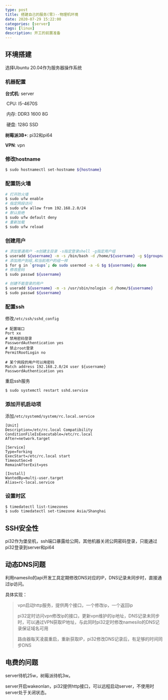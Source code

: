 ```yaml
---
type: post
title: 搭建自己的服务(零)--物理机环境
date: 2020-07-29 15:22:00
categories: [server]
tags: [linux]
description: 开工的前置准备
---
```


## 环境搭建

选择Ubuntu 20.04作为服务器操作系统

### 机器配置

**台式机**: server

​	CPU: I5-4670S

​	内存: DDR3 1600 8G

​	硬盘: 128G SSD

**树莓派3B+**: pi32和pi64

**VPN**: vpn


### 修改hostname

```sh
$ sudo hostnamectl set-hostname ${hostname}
```

### 配置防火墙

```sh
# 打开防火墙
$ sudo ufw enable
# 指定网段访问
$ sudo ufw allow from 192.168.2.0/24
# 默认拒绝
$ sudo ufw default deny
# 重新加载
$ sudo ufw reload
```

### 创建用户

```sh
# 添加普通用户 -m创建主目录 -s指定登录shell -g指定用户组
$ useradd ${username} -m -s /bin/bash -d /home/${username} -g ${groupname}
# 添加用户到组,和当前用户的组一样
$ for g in `groups`; do sudo usermod -a -G $g ${username}; done
# 修改密码
$ sudo passwd ${username}

# 创建不能登录的用户
$ useradd ${username} -m -s /usr/sbin/nologin -d /home/${username}
$ sudo passwd ${username}
```

### 配置ssh

修改`/etc/ssh/sshd_config`

```
# 配置端口
Port xx
# 禁用密码登录
PasswordAuthentication yes
# 禁止root登录
PermitRootLogin no

# 某个网段的用户可以用密码
Match address 192.168.2.0/24 user ${username}
PasswordAuthentication yes
```

重启ssh服务
```sh
$ sudo systemctl restart sshd.service
```

### 添加开机启动项
添加`/etc/systemd/system/rc.local.service`

```
[Unit]
Description=/etc/rc.local Compatibility
ConditionFileIsExecutable=/etc/rc.local
After=network.target

[Service]
Type=forking
ExecStart=/etc/rc.local start
TimeoutSec=0
RemainAfterExit=yes

[Install]
WantedBy=multi-user.target
Alias=rc-local.service
```

### 设置时区
```sh
$ timedatectl list-timezones
$ sudo timedatectl set-timezone Asia/Shanghai
```

## SSH安全性
pi32作为堡垒机，ssh端口暴露给公网，其他机器关闭公网密码登录，只能通过pi32登录到server和pi64

## 动态DNS问题
利用namesilo的api开发工具定期修改DNS对应的IP，DNS记录未同步时，直接通过ip访问。

具体实现：

> vpn启动http服务，提供两个接口，一个修改ip，一个返回ip
>
> pi32定时访问vpn修改ip的接口，更新vpn维护的ip地址，DNS记录未同步时，可以通过VPN获取IP地址，与此同时pi32定时修改namesilo的DNS记录保证域名可用
>
> 路由器每天凌晨重启，重新获取IP，pi32修改DNS记录后，有足够的时间同步DNS

## 电费的问题

server待机25w，树莓派待机3w。

server开启wakeonlan，pi32提供http接口，可以远程启动server，不使用时server处于关闭状态。